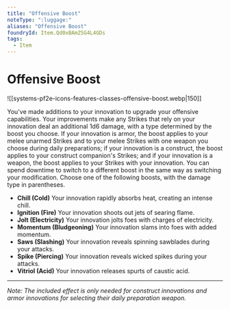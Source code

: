 ```yaml
---
title: "Offensive Boost"
noteType: ":luggage:"
aliases: "Offensive Boost"
foundryId: Item.Qd0xBAmZSG4L4GDs
tags:
  - Item
---
```


# Offensive Boost
![[systems-pf2e-icons-features-classes-offensive-boost.webp|150]]

You've made additions to your innovation to upgrade your offensive capabilities. Your improvements make any Strikes that rely on your innovation deal an additional 1d6 damage, with a type determined by the boost you choose. If your innovation is armor, the boost applies to your melee unarmed Strikes and to your melee Strikes with one weapon you choose during daily preparations; if your innovation is a construct, the boost applies to your construct companion's Strikes; and if your innovation is a weapon, the boost applies to your Strikes with your innovation. You can spend downtime to switch to a different boost in the same way as switching your modification. Choose one of the following boosts, with the damage type in parentheses.

*   **Chill (Cold)** Your innovation rapidly absorbs heat, creating an intense chill.
*   **Ignition (Fire)** Your innovation shoots out jets of searing flame.
*   **Jolt (Electricity)** Your innovation jolts foes with charges of electricity.
*   **Momentum (Bludgeoning)** Your innovation slams into foes with added momentum.
*   **Saws (Slashing)** Your innovation reveals spinning sawblades during your attacks.
*   **Spike (Piercing)** Your innovation reveals wicked spikes during your attacks.
*   **Vitriol (Acid)** Your innovation releases spurts of caustic acid.

* * *

_Note: The included effect is only needed for construct innovations and armor innovations for selecting their daily preparation weapon._


